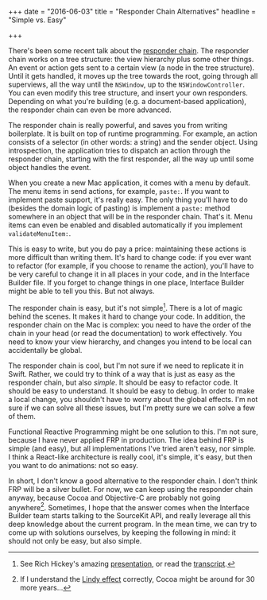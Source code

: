 +++
date = "2016-06-03"
title = "Responder Chain Alternatives"
headline = "Simple vs. Easy"

+++

There's been some recent talk about the [responder chain](https://developer.apple.com/library/mac/documentation/Cocoa/Conceptual/EventOverview/EventArchitecture/EventArchitecture.html#//apple_ref/doc/uid/10000060i-CH3-SW2). The responder chain works on a tree structure: the view hierarchy plus some other things. An event or action gets sent to a certain view (a node in the tree structure). Until it gets handled, it moves up the tree towards the root, going through all superviews, all the way until the `NSWindow`, up to the `NSWindowController`. You can even modify this tree structure, and insert your own responders. Depending on what you're building (e.g. a document-based application), the responder chain can even be more advanced.

The responder chain is really powerful, and saves you from writing boilerplate. It is built on top of runtime programming. For example, an action consists of a selector (in other words: a string) and the sender object. Using introspection, the application tries to dispatch an action through the responder chain, starting with the first responder, all the way up until some object handles the event.

When you create a new Mac application, it comes with a menu by default. The menu items in send actions, for example, `paste:`. If you want to implement paste support, it's really easy. The only thing you'll have to do (besides the domain logic of pasting) is implement a `paste:` method somewhere in an object that will be in the responder chain. That's it. Menu items can even be enabled and disabled automatically if you implement `validateMenuItem:`.

This is easy to write, but you do pay a price: maintaining these actions is more difficult than writing them. It's hard to change code: if you ever want to refactor (for example, if you choose to rename the action), you'll have to be very careful to change it in all places in your code, and in the Interface Builder file. If you forget to change things in one place, Interface Builder might be able to tell you this. But not always.

The responder chain is easy, but it's not simple[^simpleasy]. There is a lot of magic behind the scenes. It makes it hard to change your code. In addition, the responder chain on the Mac is complex: you need to have the order of the chain in your head (or read the documentation) to work effectively. You need to know your view hierarchy, and changes you intend to be local can accidentally be global.

The responder chain is cool, but I'm not sure if we need to replicate it in Swift. Rather, we could try to think of a way that is just as easy as the responder chain, but also *simple*. It should be easy to refactor code. It should be easy to understand. It should be easy to debug. In order to make a local change, you shouldn't have to worry about the global effects. I'm not sure if we can solve all these issues, but I'm pretty sure we can solve a few of them.

Functional Reactive Programming might be one solution to this. I'm not sure, because I have never applied FRP in production. The idea behind FRP is simple (and easy), but all implementations I've tried aren't easy, nor simple. I think a React-like architecture is really cool, it's simple, it's easy, but then you want to do animations: not so easy.

In short, I don't know a good alternative to the responder chain. I don't think FRP will be a silver bullet. For now, we can keep using the responder chain anyway, because Cocoa and Objective-C are probably not going anywhere[^lindy]. Sometimes, I hope that the answer comes when the Interface Builder team starts talking to the SourceKit API, and really leverage all this deep knowledge about the current program. In the mean time, we can try to come up with solutions ourselves, by keeping the following in mind: it should not only be easy, but also simple.

[^simpleasy]: See Rich Hickey's amazing [presentation](https://www.infoq.com/presentations/Simple-Made-Easy), or read the [transcript](https://github.com/matthiasn/talk-transcripts/blob/master/Hickey_Rich/SimpleMadeEasy.md).

[^lindy]: If I understand the [Lindy effect](https://en.wikipedia.org/wiki/Lindy_effect) correctly, Cocoa might be around for 30 more years...


